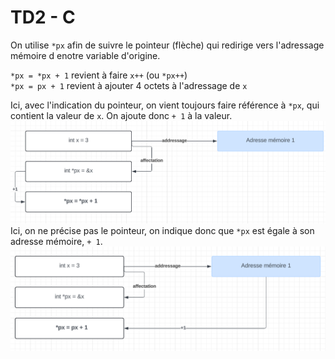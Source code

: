 # TD2 - C

On utilise `*px` afin de suivre le pointeur (flèche) qui redirige vers l'adressage mémoire d enotre variable d'origine.

`*px = *px + 1` revient à faire `x++` (ou `*px++`)  
`*px = px + 1` revient à ajouter 4 octets à l'adressage de `x`

Ici, avec l'indication du pointeur, on vient toujours faire référence à `*px`, qui contient la valeur de `x`. On ajoute donc `+ 1` à la valeur.
![](assets/1.png?raw=true "Avec pointeur")
Ici, on ne précise pas le pointeur, on indique donc que `*px` est égale à son adresse mémoire, `+ 1`.
![](assets/2.png?raw=true "Sans pointeur")
